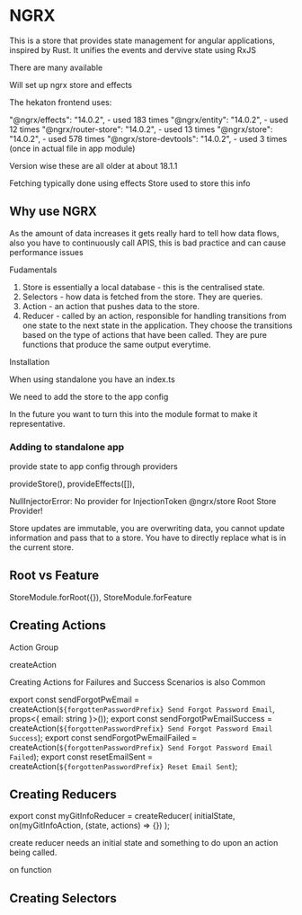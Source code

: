 # NGRX

This is a store that provides state management for angular applications, inspired by Rust. It unifies the events and dervive state using RxJS

There are many available

Will set up ngrx store and effects

The hekaton frontend uses:

"@ngrx/effects": "14.0.2", - used 183 times
"@ngrx/entity": "14.0.2", - used 12 times
"@ngrx/router-store": "14.0.2", - used 13 times
"@ngrx/store": "14.0.2", - used 578 times
"@ngrx/store-devtools": "14.0.2", - used 3 times (once in actual file in app module)

Version wise these are all older at about 18.1.1

Fetching typically done using effects
Store used to store this info

## Why use NGRX

As the amount of data increases it gets really hard to tell how data flows, also you have to continuously call APIS, this is bad practice and can cause performance issues

Fudamentals

1. Store is essentially a local database - this is the centralised state.
2. Selectors - how data is fetched from the store. They are queries.
3. Action - an action that pushes data to the store.
4. Reducer - called by an action, responsible for handling transitions from one state to the next state in the application. They choose the transitions based on the type of actions that have been called. They are pure functions that produce the same output everytime.

Installation

When using standalone you have an index.ts

We need to add the store to the app config

In the future you want to turn this into the module format to make it representative.

### Adding to standalone app

provide state to app config through providers

provideStore(),
provideEffects([]),

NullInjectorError: No provider for InjectionToken @ngrx/store Root Store Provider!

Store updates are immutable, you are overwriting data, you cannot update information and pass that to a store. You have to directly replace what is in the current store.

## Root vs Feature

StoreModule.forRoot({}),
StoreModule.forFeature

## Creating Actions

Action Group

createAction

Creating Actions for Failures and Success Scenarios is also Common

export const sendForgotPwEmail = createAction(`${forgottenPasswordPrefix} Send Forgot Password Email`, props<{ email: string }>());
export const sendForgotPwEmailSuccess = createAction(`${forgottenPasswordPrefix} Send Forgot Password Email Success`);
export const sendForgotPwEmailFailed = createAction(`${forgottenPasswordPrefix} Send Forgot Password Email Failed`);
export const resetEmailSent = createAction(`${forgottenPasswordPrefix} Reset Email Sent`);

## Creating Reducers

export const myGitInfoReducer = createReducer(
initialState,
on(myGitInfoAction, (state, actions) => {})
);

create reducer needs an initial state and something to do upon an action being called.

on function

## Creating Selectors
